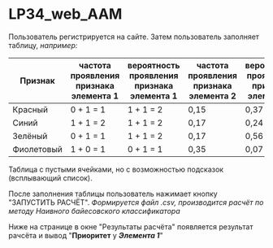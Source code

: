 # LP34_web_AAM
Пользователь регистрируется на сайте.
Затем пользователь заполняет таблицу, *например:*

| Признак |  частота проявления признака элемента 1| вероятность проявления признака элемента 1 | частота проявления признака элемента 2| вероятность проявления признака элемента 1 |
|---------|-----------|-----------|-------------|-------------|
| Красный | 0 + 1 = 1 | 1 + 1 = 2 |   0,15      |   0,37      |
| Синий   | 1 + 1 = 2 | 1 + 1 = 2 |   0,17      |   0,24      |
| Зелёный | 0 + 1 = 1 | 1 + 1 = 2 |   0,17      |   0,56      |
| Фиолетовый | 1 + 0 = 1 | 0 + 1 = 1 | 0,35     |   0,07      |

Таблица с пустыми ячейками, но с возможностью подсказок (всплывающий список).

После заполнения таблицы пользователь нажимает кнопку "ЗАПУСТИТЬ РАСЧЁТ".
*Формируется файл .csv, производится расчёт по методу Наивного байесовского классификатора*

Ниже на странице в окне "Результаты расчёта" появляется результат рачсёта и вывод "**Приоритет** у ***Элемента 1***"